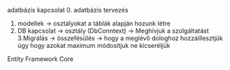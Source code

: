 adatbázis kapcsolat
0. adatbázis tervezés
1. modellek -> osztályokat a táblák alapján hozunk létre
2. DB kapcsolat -> osztály (DbConntext)
                -> Meghívjuk a szolgáltatást
3.Migrálás -> összefésülés -> hogy a meglévő dologhoz hozzáillesztjük úgy hogy azokat maximum módosítjuk ne kicseréljük

Entity Framework Core

